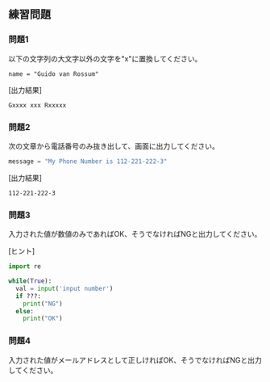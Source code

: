 ## 練習問題
### 問題1
以下の文字列の大文字以外の文字を"x"に置換してください。

```
name = "Guido van Rossum"
```

[出力結果]

```
Gxxxx xxx Rxxxxx
```

### 問題2
次の文章から電話番号のみ抜き出して、画面に出力してください。

```python
message = "My Phone Number is 112-221-222-3"
```

[出力結果]

```
112-221-222-3
```

### 問題3
入力された値が数値のみであればOK、そうでなければNGと出力してください。

[ヒント]

```python
import re

while(True):
  val = input('input number')
  if ???:
    print("NG")
  else:
    print("OK")
```

### 問題4
入力された値がメールアドレスとして正しければOK、そうでなければNGと出力してください。
